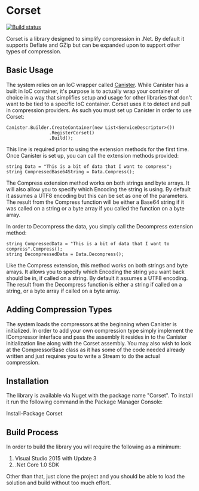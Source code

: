 # Corset

[![Build status](https://ci.appveyor.com/api/projects/status/a44e43tnd4cwo8i6?svg=true)](https://ci.appveyor.com/project/JaCraig/corset)

Corset is a library designed to simplify compression in .Net. By default it supports Deflate and GZip but can be expanded upon to support other types of compression.

## Basic Usage

The system relies on an IoC wrapper called [Canister](https://github.com/JaCraig/Canister). While Canister has a built in IoC container, it's purpose is to actually wrap your container of choice in a way that simplifies setup and usage for other libraries that don't want to be tied to a specific IoC container. Corset uses it to detect and pull in compression providers. As such you must set up Canister in order to use Corset:

    Canister.Builder.CreateContainer(new List<ServiceDescriptor>())
                    .RegisterCorset()
                    .Build();
	
This line is required prior to using the extension methods for the first time. Once Canister is set up, you can call the extension methods provided:

    string Data = "This is a bit of data that I want to compress";
	string CompressedBase64String = Data.Compress();
	
The Compress extension method works on both strings and byte arrays. It will also allow you to specify which Encoding the string is using. By default it assumes a UTF8 encoding but this can be set as one of the parameters. The result from the Compress function will be either a Base64 string if it was called on a string or a byte array if you called the function on a byte array.

In order to Decompress the data, you simply call the Decompress extension method:

    string CompressedData = "This is a bit of data that I want to compress".Compress();
	string DecompressedData = Data.Decompress();
	
Like the Compress extension, this method works on both strings and byte arrays. It allows you to specify which Encoding the string you want back should be in, if called on a string. By default it assumes a UTF8 encoding. The result from the Decompress function is either a string if called on a string, or a byte array if called on a byte array.

## Adding Compression Types

The system loads the compressors at the beginning when Canister is initialized. In order to add your own compression type simply implement the ICompressor interface and pass the assembly it resides in to the Canister initialization line along with the Corset assembly. You may also wish to look at the CompressorBase class as it has some of the code needed already written and just requires you to write a Stream to do the actual compression.

## Installation

The library is available via Nuget with the package name "Corset". To install it run the following command in the Package Manager Console:

Install-Package Corset

## Build Process

In order to build the library you will require the following as a minimum:

1. Visual Studio 2015 with Update 3
2. .Net Core 1.0 SDK

Other than that, just clone the project and you should be able to load the solution and build without too much effort.